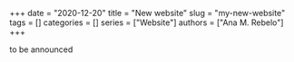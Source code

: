 +++
date = "2020-12-20"
title = "New website"
slug = "my-new-website"
tags = []
categories = []
series = ["Website"]
authors = ["Ana M. Rebelo"]
+++

to be announced
